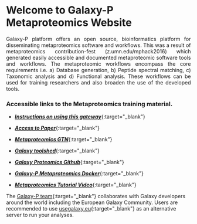 # Welcome to Galaxy-P Metaproteomics Website

<div style="text-align: justify"> Galaxy-P platform offers an open source, bioinformatics platform for disseminating metaproteomics software and workflows. This was a result of metaproteomics contribution-fest (z.umn.edu/mphack2016) which generated easily accessible and documented metaproteomic software tools and workflows. The metaproteomic workflows encompass the core requirements i.e. a) Database generation, b) Peptide spectral matching, c) Taxonomic analysis and d) Functional analysis. These workflows can be used for training researchers and also broaden the use of the developed tools.</div> 

### Accessible links to the Metaproteomics training material. 


* [**_Instructions on using this gateway_**](http://z.umn.edu/SuppS1){:target="_blank"}

* [**_Access to Paper_**](http://www.mdpi.com/2227-7382/6/1/7/html){:target="_blank"}

* [**_Metaproteomics GTN_**](http://galaxyproject.github.io/training-material/topics/proteomics/){:target="_blank"}

* [**_Galaxy toolshed_**](https://toolshed.g2.bx.psu.edu/){:target="_blank"}

* [**_Galaxy Proteomics Github_**](https://github.com/galaxyproteomics){:target="_blank"}

* [**_Galaxy-P Metaproteomics Docker_**](https://github.com/galaxyproteomics/docker-galaxyp){:target="_blank"}

* [**_Metaproteomics Tutorial Video_**](http://z.umn.edu/mpvideo2018){:target="_blank"}






The [Galaxy-P team](https://galaxyp.org){:target="_blank"} collaborates with Galaxy developers around the world including the European Galaxy Community. Users are recommended to use [usegalaxy.eu](https://usegalaxy.eu){:target="_blank"} as an alternative server to run your analyses.

